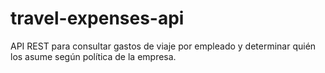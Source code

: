 # travel-expenses-api
API REST para consultar gastos de viaje por empleado y determinar quién los asume según política de la empresa.
